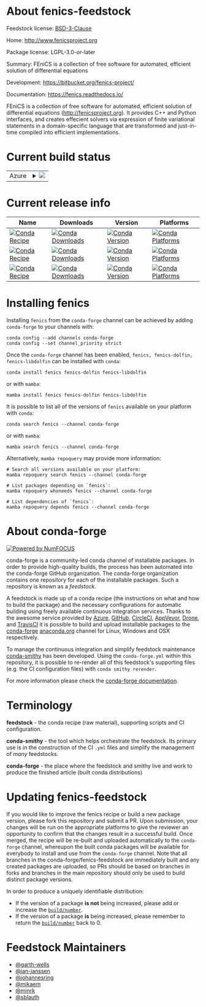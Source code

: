 About fenics-feedstock
======================

Feedstock license: [BSD-3-Clause](https://github.com/conda-forge/fenics-feedstock/blob/main/LICENSE.txt)

Home: http://www.fenicsproject.org

Package license: LGPL-3.0-or-later

Summary: FEniCS is a collection of free software for automated, efficient solution of differential equations

Development: https://bitbucket.org/fenics-project/

Documentation: https://fenics.readthedocs.io/

FEniCS is a collection of free software for automated, efficient solution of differential equations
(<http://fenicsproject.org>). It provides C++ and Python interfaces, and creates effecient solvers via
expression of finite variational statements in a domain-specific language that are transformed and
just-in-time compiled into efficient implementations.


Current build status
====================


<table>
    
  <tr>
    <td>Azure</td>
    <td>
      <details>
        <summary>
          <a href="https://dev.azure.com/conda-forge/feedstock-builds/_build/latest?definitionId=5898&branchName=main">
            <img src="https://dev.azure.com/conda-forge/feedstock-builds/_apis/build/status/fenics-feedstock?branchName=main">
          </a>
        </summary>
        <table>
          <thead><tr><th>Variant</th><th>Status</th></tr></thead>
          <tbody><tr>
              <td>linux_64_mpimpichnumpy1.22python3.10.____cpython</td>
              <td>
                <a href="https://dev.azure.com/conda-forge/feedstock-builds/_build/latest?definitionId=5898&branchName=main">
                  <img src="https://dev.azure.com/conda-forge/feedstock-builds/_apis/build/status/fenics-feedstock?branchName=main&jobName=linux&configuration=linux%20linux_64_mpimpichnumpy1.22python3.10.____cpython" alt="variant">
                </a>
              </td>
            </tr><tr>
              <td>linux_64_mpimpichnumpy1.22python3.9.____cpython</td>
              <td>
                <a href="https://dev.azure.com/conda-forge/feedstock-builds/_build/latest?definitionId=5898&branchName=main">
                  <img src="https://dev.azure.com/conda-forge/feedstock-builds/_apis/build/status/fenics-feedstock?branchName=main&jobName=linux&configuration=linux%20linux_64_mpimpichnumpy1.22python3.9.____cpython" alt="variant">
                </a>
              </td>
            </tr><tr>
              <td>linux_64_mpimpichnumpy1.23python3.11.____cpython</td>
              <td>
                <a href="https://dev.azure.com/conda-forge/feedstock-builds/_build/latest?definitionId=5898&branchName=main">
                  <img src="https://dev.azure.com/conda-forge/feedstock-builds/_apis/build/status/fenics-feedstock?branchName=main&jobName=linux&configuration=linux%20linux_64_mpimpichnumpy1.23python3.11.____cpython" alt="variant">
                </a>
              </td>
            </tr><tr>
              <td>linux_64_mpimpichnumpy1.26python3.12.____cpython</td>
              <td>
                <a href="https://dev.azure.com/conda-forge/feedstock-builds/_build/latest?definitionId=5898&branchName=main">
                  <img src="https://dev.azure.com/conda-forge/feedstock-builds/_apis/build/status/fenics-feedstock?branchName=main&jobName=linux&configuration=linux%20linux_64_mpimpichnumpy1.26python3.12.____cpython" alt="variant">
                </a>
              </td>
            </tr><tr>
              <td>linux_64_mpiopenmpinumpy1.22python3.10.____cpython</td>
              <td>
                <a href="https://dev.azure.com/conda-forge/feedstock-builds/_build/latest?definitionId=5898&branchName=main">
                  <img src="https://dev.azure.com/conda-forge/feedstock-builds/_apis/build/status/fenics-feedstock?branchName=main&jobName=linux&configuration=linux%20linux_64_mpiopenmpinumpy1.22python3.10.____cpython" alt="variant">
                </a>
              </td>
            </tr><tr>
              <td>linux_64_mpiopenmpinumpy1.22python3.9.____cpython</td>
              <td>
                <a href="https://dev.azure.com/conda-forge/feedstock-builds/_build/latest?definitionId=5898&branchName=main">
                  <img src="https://dev.azure.com/conda-forge/feedstock-builds/_apis/build/status/fenics-feedstock?branchName=main&jobName=linux&configuration=linux%20linux_64_mpiopenmpinumpy1.22python3.9.____cpython" alt="variant">
                </a>
              </td>
            </tr><tr>
              <td>linux_64_mpiopenmpinumpy1.23python3.11.____cpython</td>
              <td>
                <a href="https://dev.azure.com/conda-forge/feedstock-builds/_build/latest?definitionId=5898&branchName=main">
                  <img src="https://dev.azure.com/conda-forge/feedstock-builds/_apis/build/status/fenics-feedstock?branchName=main&jobName=linux&configuration=linux%20linux_64_mpiopenmpinumpy1.23python3.11.____cpython" alt="variant">
                </a>
              </td>
            </tr><tr>
              <td>linux_64_mpiopenmpinumpy1.26python3.12.____cpython</td>
              <td>
                <a href="https://dev.azure.com/conda-forge/feedstock-builds/_build/latest?definitionId=5898&branchName=main">
                  <img src="https://dev.azure.com/conda-forge/feedstock-builds/_apis/build/status/fenics-feedstock?branchName=main&jobName=linux&configuration=linux%20linux_64_mpiopenmpinumpy1.26python3.12.____cpython" alt="variant">
                </a>
              </td>
            </tr><tr>
              <td>linux_aarch64_mpimpichnumpy1.22python3.10.____cpython</td>
              <td>
                <a href="https://dev.azure.com/conda-forge/feedstock-builds/_build/latest?definitionId=5898&branchName=main">
                  <img src="https://dev.azure.com/conda-forge/feedstock-builds/_apis/build/status/fenics-feedstock?branchName=main&jobName=linux&configuration=linux%20linux_aarch64_mpimpichnumpy1.22python3.10.____cpython" alt="variant">
                </a>
              </td>
            </tr><tr>
              <td>linux_aarch64_mpimpichnumpy1.22python3.9.____cpython</td>
              <td>
                <a href="https://dev.azure.com/conda-forge/feedstock-builds/_build/latest?definitionId=5898&branchName=main">
                  <img src="https://dev.azure.com/conda-forge/feedstock-builds/_apis/build/status/fenics-feedstock?branchName=main&jobName=linux&configuration=linux%20linux_aarch64_mpimpichnumpy1.22python3.9.____cpython" alt="variant">
                </a>
              </td>
            </tr><tr>
              <td>linux_aarch64_mpimpichnumpy1.23python3.11.____cpython</td>
              <td>
                <a href="https://dev.azure.com/conda-forge/feedstock-builds/_build/latest?definitionId=5898&branchName=main">
                  <img src="https://dev.azure.com/conda-forge/feedstock-builds/_apis/build/status/fenics-feedstock?branchName=main&jobName=linux&configuration=linux%20linux_aarch64_mpimpichnumpy1.23python3.11.____cpython" alt="variant">
                </a>
              </td>
            </tr><tr>
              <td>linux_aarch64_mpimpichnumpy1.26python3.12.____cpython</td>
              <td>
                <a href="https://dev.azure.com/conda-forge/feedstock-builds/_build/latest?definitionId=5898&branchName=main">
                  <img src="https://dev.azure.com/conda-forge/feedstock-builds/_apis/build/status/fenics-feedstock?branchName=main&jobName=linux&configuration=linux%20linux_aarch64_mpimpichnumpy1.26python3.12.____cpython" alt="variant">
                </a>
              </td>
            </tr><tr>
              <td>linux_aarch64_mpiopenmpinumpy1.22python3.10.____cpython</td>
              <td>
                <a href="https://dev.azure.com/conda-forge/feedstock-builds/_build/latest?definitionId=5898&branchName=main">
                  <img src="https://dev.azure.com/conda-forge/feedstock-builds/_apis/build/status/fenics-feedstock?branchName=main&jobName=linux&configuration=linux%20linux_aarch64_mpiopenmpinumpy1.22python3.10.____cpython" alt="variant">
                </a>
              </td>
            </tr><tr>
              <td>linux_aarch64_mpiopenmpinumpy1.22python3.9.____cpython</td>
              <td>
                <a href="https://dev.azure.com/conda-forge/feedstock-builds/_build/latest?definitionId=5898&branchName=main">
                  <img src="https://dev.azure.com/conda-forge/feedstock-builds/_apis/build/status/fenics-feedstock?branchName=main&jobName=linux&configuration=linux%20linux_aarch64_mpiopenmpinumpy1.22python3.9.____cpython" alt="variant">
                </a>
              </td>
            </tr><tr>
              <td>linux_aarch64_mpiopenmpinumpy1.23python3.11.____cpython</td>
              <td>
                <a href="https://dev.azure.com/conda-forge/feedstock-builds/_build/latest?definitionId=5898&branchName=main">
                  <img src="https://dev.azure.com/conda-forge/feedstock-builds/_apis/build/status/fenics-feedstock?branchName=main&jobName=linux&configuration=linux%20linux_aarch64_mpiopenmpinumpy1.23python3.11.____cpython" alt="variant">
                </a>
              </td>
            </tr><tr>
              <td>linux_aarch64_mpiopenmpinumpy1.26python3.12.____cpython</td>
              <td>
                <a href="https://dev.azure.com/conda-forge/feedstock-builds/_build/latest?definitionId=5898&branchName=main">
                  <img src="https://dev.azure.com/conda-forge/feedstock-builds/_apis/build/status/fenics-feedstock?branchName=main&jobName=linux&configuration=linux%20linux_aarch64_mpiopenmpinumpy1.26python3.12.____cpython" alt="variant">
                </a>
              </td>
            </tr><tr>
              <td>linux_ppc64le_mpimpichnumpy1.22python3.10.____cpython</td>
              <td>
                <a href="https://dev.azure.com/conda-forge/feedstock-builds/_build/latest?definitionId=5898&branchName=main">
                  <img src="https://dev.azure.com/conda-forge/feedstock-builds/_apis/build/status/fenics-feedstock?branchName=main&jobName=linux&configuration=linux%20linux_ppc64le_mpimpichnumpy1.22python3.10.____cpython" alt="variant">
                </a>
              </td>
            </tr><tr>
              <td>linux_ppc64le_mpimpichnumpy1.22python3.9.____cpython</td>
              <td>
                <a href="https://dev.azure.com/conda-forge/feedstock-builds/_build/latest?definitionId=5898&branchName=main">
                  <img src="https://dev.azure.com/conda-forge/feedstock-builds/_apis/build/status/fenics-feedstock?branchName=main&jobName=linux&configuration=linux%20linux_ppc64le_mpimpichnumpy1.22python3.9.____cpython" alt="variant">
                </a>
              </td>
            </tr><tr>
              <td>linux_ppc64le_mpimpichnumpy1.23python3.11.____cpython</td>
              <td>
                <a href="https://dev.azure.com/conda-forge/feedstock-builds/_build/latest?definitionId=5898&branchName=main">
                  <img src="https://dev.azure.com/conda-forge/feedstock-builds/_apis/build/status/fenics-feedstock?branchName=main&jobName=linux&configuration=linux%20linux_ppc64le_mpimpichnumpy1.23python3.11.____cpython" alt="variant">
                </a>
              </td>
            </tr><tr>
              <td>linux_ppc64le_mpimpichnumpy1.26python3.12.____cpython</td>
              <td>
                <a href="https://dev.azure.com/conda-forge/feedstock-builds/_build/latest?definitionId=5898&branchName=main">
                  <img src="https://dev.azure.com/conda-forge/feedstock-builds/_apis/build/status/fenics-feedstock?branchName=main&jobName=linux&configuration=linux%20linux_ppc64le_mpimpichnumpy1.26python3.12.____cpython" alt="variant">
                </a>
              </td>
            </tr><tr>
              <td>linux_ppc64le_mpiopenmpinumpy1.22python3.10.____cpython</td>
              <td>
                <a href="https://dev.azure.com/conda-forge/feedstock-builds/_build/latest?definitionId=5898&branchName=main">
                  <img src="https://dev.azure.com/conda-forge/feedstock-builds/_apis/build/status/fenics-feedstock?branchName=main&jobName=linux&configuration=linux%20linux_ppc64le_mpiopenmpinumpy1.22python3.10.____cpython" alt="variant">
                </a>
              </td>
            </tr><tr>
              <td>linux_ppc64le_mpiopenmpinumpy1.22python3.9.____cpython</td>
              <td>
                <a href="https://dev.azure.com/conda-forge/feedstock-builds/_build/latest?definitionId=5898&branchName=main">
                  <img src="https://dev.azure.com/conda-forge/feedstock-builds/_apis/build/status/fenics-feedstock?branchName=main&jobName=linux&configuration=linux%20linux_ppc64le_mpiopenmpinumpy1.22python3.9.____cpython" alt="variant">
                </a>
              </td>
            </tr><tr>
              <td>linux_ppc64le_mpiopenmpinumpy1.23python3.11.____cpython</td>
              <td>
                <a href="https://dev.azure.com/conda-forge/feedstock-builds/_build/latest?definitionId=5898&branchName=main">
                  <img src="https://dev.azure.com/conda-forge/feedstock-builds/_apis/build/status/fenics-feedstock?branchName=main&jobName=linux&configuration=linux%20linux_ppc64le_mpiopenmpinumpy1.23python3.11.____cpython" alt="variant">
                </a>
              </td>
            </tr><tr>
              <td>linux_ppc64le_mpiopenmpinumpy1.26python3.12.____cpython</td>
              <td>
                <a href="https://dev.azure.com/conda-forge/feedstock-builds/_build/latest?definitionId=5898&branchName=main">
                  <img src="https://dev.azure.com/conda-forge/feedstock-builds/_apis/build/status/fenics-feedstock?branchName=main&jobName=linux&configuration=linux%20linux_ppc64le_mpiopenmpinumpy1.26python3.12.____cpython" alt="variant">
                </a>
              </td>
            </tr><tr>
              <td>osx_64_numpy1.22python3.10.____cpython</td>
              <td>
                <a href="https://dev.azure.com/conda-forge/feedstock-builds/_build/latest?definitionId=5898&branchName=main">
                  <img src="https://dev.azure.com/conda-forge/feedstock-builds/_apis/build/status/fenics-feedstock?branchName=main&jobName=osx&configuration=osx%20osx_64_numpy1.22python3.10.____cpython" alt="variant">
                </a>
              </td>
            </tr><tr>
              <td>osx_64_numpy1.22python3.9.____cpython</td>
              <td>
                <a href="https://dev.azure.com/conda-forge/feedstock-builds/_build/latest?definitionId=5898&branchName=main">
                  <img src="https://dev.azure.com/conda-forge/feedstock-builds/_apis/build/status/fenics-feedstock?branchName=main&jobName=osx&configuration=osx%20osx_64_numpy1.22python3.9.____cpython" alt="variant">
                </a>
              </td>
            </tr><tr>
              <td>osx_64_numpy1.23python3.11.____cpython</td>
              <td>
                <a href="https://dev.azure.com/conda-forge/feedstock-builds/_build/latest?definitionId=5898&branchName=main">
                  <img src="https://dev.azure.com/conda-forge/feedstock-builds/_apis/build/status/fenics-feedstock?branchName=main&jobName=osx&configuration=osx%20osx_64_numpy1.23python3.11.____cpython" alt="variant">
                </a>
              </td>
            </tr><tr>
              <td>osx_64_numpy1.26python3.12.____cpython</td>
              <td>
                <a href="https://dev.azure.com/conda-forge/feedstock-builds/_build/latest?definitionId=5898&branchName=main">
                  <img src="https://dev.azure.com/conda-forge/feedstock-builds/_apis/build/status/fenics-feedstock?branchName=main&jobName=osx&configuration=osx%20osx_64_numpy1.26python3.12.____cpython" alt="variant">
                </a>
              </td>
            </tr><tr>
              <td>osx_arm64_numpy1.22python3.10.____cpython</td>
              <td>
                <a href="https://dev.azure.com/conda-forge/feedstock-builds/_build/latest?definitionId=5898&branchName=main">
                  <img src="https://dev.azure.com/conda-forge/feedstock-builds/_apis/build/status/fenics-feedstock?branchName=main&jobName=osx&configuration=osx%20osx_arm64_numpy1.22python3.10.____cpython" alt="variant">
                </a>
              </td>
            </tr><tr>
              <td>osx_arm64_numpy1.22python3.9.____cpython</td>
              <td>
                <a href="https://dev.azure.com/conda-forge/feedstock-builds/_build/latest?definitionId=5898&branchName=main">
                  <img src="https://dev.azure.com/conda-forge/feedstock-builds/_apis/build/status/fenics-feedstock?branchName=main&jobName=osx&configuration=osx%20osx_arm64_numpy1.22python3.9.____cpython" alt="variant">
                </a>
              </td>
            </tr><tr>
              <td>osx_arm64_numpy1.23python3.11.____cpython</td>
              <td>
                <a href="https://dev.azure.com/conda-forge/feedstock-builds/_build/latest?definitionId=5898&branchName=main">
                  <img src="https://dev.azure.com/conda-forge/feedstock-builds/_apis/build/status/fenics-feedstock?branchName=main&jobName=osx&configuration=osx%20osx_arm64_numpy1.23python3.11.____cpython" alt="variant">
                </a>
              </td>
            </tr><tr>
              <td>osx_arm64_numpy1.26python3.12.____cpython</td>
              <td>
                <a href="https://dev.azure.com/conda-forge/feedstock-builds/_build/latest?definitionId=5898&branchName=main">
                  <img src="https://dev.azure.com/conda-forge/feedstock-builds/_apis/build/status/fenics-feedstock?branchName=main&jobName=osx&configuration=osx%20osx_arm64_numpy1.26python3.12.____cpython" alt="variant">
                </a>
              </td>
            </tr>
          </tbody>
        </table>
      </details>
    </td>
  </tr>
</table>

Current release info
====================

| Name | Downloads | Version | Platforms |
| --- | --- | --- | --- |
| [![Conda Recipe](https://img.shields.io/badge/recipe-fenics-green.svg)](https://anaconda.org/conda-forge/fenics) | [![Conda Downloads](https://img.shields.io/conda/dn/conda-forge/fenics.svg)](https://anaconda.org/conda-forge/fenics) | [![Conda Version](https://img.shields.io/conda/vn/conda-forge/fenics.svg)](https://anaconda.org/conda-forge/fenics) | [![Conda Platforms](https://img.shields.io/conda/pn/conda-forge/fenics.svg)](https://anaconda.org/conda-forge/fenics) |
| [![Conda Recipe](https://img.shields.io/badge/recipe-fenics--dolfin-green.svg)](https://anaconda.org/conda-forge/fenics-dolfin) | [![Conda Downloads](https://img.shields.io/conda/dn/conda-forge/fenics-dolfin.svg)](https://anaconda.org/conda-forge/fenics-dolfin) | [![Conda Version](https://img.shields.io/conda/vn/conda-forge/fenics-dolfin.svg)](https://anaconda.org/conda-forge/fenics-dolfin) | [![Conda Platforms](https://img.shields.io/conda/pn/conda-forge/fenics-dolfin.svg)](https://anaconda.org/conda-forge/fenics-dolfin) |
| [![Conda Recipe](https://img.shields.io/badge/recipe-fenics--libdolfin-green.svg)](https://anaconda.org/conda-forge/fenics-libdolfin) | [![Conda Downloads](https://img.shields.io/conda/dn/conda-forge/fenics-libdolfin.svg)](https://anaconda.org/conda-forge/fenics-libdolfin) | [![Conda Version](https://img.shields.io/conda/vn/conda-forge/fenics-libdolfin.svg)](https://anaconda.org/conda-forge/fenics-libdolfin) | [![Conda Platforms](https://img.shields.io/conda/pn/conda-forge/fenics-libdolfin.svg)](https://anaconda.org/conda-forge/fenics-libdolfin) |

Installing fenics
=================

Installing `fenics` from the `conda-forge` channel can be achieved by adding `conda-forge` to your channels with:

```
conda config --add channels conda-forge
conda config --set channel_priority strict
```

Once the `conda-forge` channel has been enabled, `fenics, fenics-dolfin, fenics-libdolfin` can be installed with `conda`:

```
conda install fenics fenics-dolfin fenics-libdolfin
```

or with `mamba`:

```
mamba install fenics fenics-dolfin fenics-libdolfin
```

It is possible to list all of the versions of `fenics` available on your platform with `conda`:

```
conda search fenics --channel conda-forge
```

or with `mamba`:

```
mamba search fenics --channel conda-forge
```

Alternatively, `mamba repoquery` may provide more information:

```
# Search all versions available on your platform:
mamba repoquery search fenics --channel conda-forge

# List packages depending on `fenics`:
mamba repoquery whoneeds fenics --channel conda-forge

# List dependencies of `fenics`:
mamba repoquery depends fenics --channel conda-forge
```


About conda-forge
=================

[![Powered by
NumFOCUS](https://img.shields.io/badge/powered%20by-NumFOCUS-orange.svg?style=flat&colorA=E1523D&colorB=007D8A)](https://numfocus.org)

conda-forge is a community-led conda channel of installable packages.
In order to provide high-quality builds, the process has been automated into the
conda-forge GitHub organization. The conda-forge organization contains one repository
for each of the installable packages. Such a repository is known as a *feedstock*.

A feedstock is made up of a conda recipe (the instructions on what and how to build
the package) and the necessary configurations for automatic building using freely
available continuous integration services. Thanks to the awesome service provided by
[Azure](https://azure.microsoft.com/en-us/services/devops/), [GitHub](https://github.com/),
[CircleCI](https://circleci.com/), [AppVeyor](https://www.appveyor.com/),
[Drone](https://cloud.drone.io/welcome), and [TravisCI](https://travis-ci.com/)
it is possible to build and upload installable packages to the
[conda-forge](https://anaconda.org/conda-forge) [anaconda.org](https://anaconda.org/)
channel for Linux, Windows and OSX respectively.

To manage the continuous integration and simplify feedstock maintenance
[conda-smithy](https://github.com/conda-forge/conda-smithy) has been developed.
Using the ``conda-forge.yml`` within this repository, it is possible to re-render all of
this feedstock's supporting files (e.g. the CI configuration files) with ``conda smithy rerender``.

For more information please check the [conda-forge documentation](https://conda-forge.org/docs/).

Terminology
===========

**feedstock** - the conda recipe (raw material), supporting scripts and CI configuration.

**conda-smithy** - the tool which helps orchestrate the feedstock.
                   Its primary use is in the construction of the CI ``.yml`` files
                   and simplify the management of *many* feedstocks.

**conda-forge** - the place where the feedstock and smithy live and work to
                  produce the finished article (built conda distributions)


Updating fenics-feedstock
=========================

If you would like to improve the fenics recipe or build a new
package version, please fork this repository and submit a PR. Upon submission,
your changes will be run on the appropriate platforms to give the reviewer an
opportunity to confirm that the changes result in a successful build. Once
merged, the recipe will be re-built and uploaded automatically to the
`conda-forge` channel, whereupon the built conda packages will be available for
everybody to install and use from the `conda-forge` channel.
Note that all branches in the conda-forge/fenics-feedstock are
immediately built and any created packages are uploaded, so PRs should be based
on branches in forks and branches in the main repository should only be used to
build distinct package versions.

In order to produce a uniquely identifiable distribution:
 * If the version of a package **is not** being increased, please add or increase
   the [``build/number``](https://docs.conda.io/projects/conda-build/en/latest/resources/define-metadata.html#build-number-and-string).
 * If the version of a package **is** being increased, please remember to return
   the [``build/number``](https://docs.conda.io/projects/conda-build/en/latest/resources/define-metadata.html#build-number-and-string)
   back to 0.

Feedstock Maintainers
=====================

* [@garth-wells](https://github.com/garth-wells/)
* [@jan-janssen](https://github.com/jan-janssen/)
* [@johannesring](https://github.com/johannesring/)
* [@mikaem](https://github.com/mikaem/)
* [@minrk](https://github.com/minrk/)
* [@sblauth](https://github.com/sblauth/)


